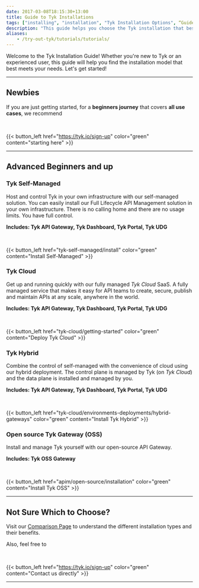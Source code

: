 ```yaml
--- 
date: 2017-03-08T18:15:30+13:00
title: Guide to Tyk Installations
tags: ["installing", "installation", "Tyk Installation Options", “Guide to Tyk installations”, "Tyk Open Source API Gateway", "Tyk Self-Managed Installation", "Tyk Cloud Installation"]
description: "This guide helps you choose the Tyk installation that best suits your needs."
aliases:
    - /try-out-tyk/tutorials/tutorials/
---
```


Welcome to the Tyk Installation Guide! Whether you're new to Tyk or an experienced user, this guide will help you find the installation model that best meets your needs. Let's get started!

---

## Newbies

If you are just getting started, for a **beginners journey** that covers **all use cases**, we recommend

<br/>

{{< button_left href="https://tyk.io/sign-up" color="green" content="starting here" >}}

---

## Advanced Beginners and up

### Tyk Self-Managed

Host and control Tyk in your own infrastructure with our
self-managed solution. You can easily install our Full Lifecycle API Management solution in your own infrastructure.
There is no calling home and there are no usage limits. You have full control.

**Includes: Tyk API Gateway, Tyk Dashboard, Tyk Portal, Tyk UDG**

<br/>

{{< button_left href="tyk-self-managed/install" color="green" content="Install Self-Managed" >}}

### Tyk Cloud

Get up and running quickly with our fully managed *Tyk Cloud* SaaS.
A fully managed service that makes it easy for API teams to create, secure, publish and maintain APIs at any scale, anywhere in the world.

**Includes: Tyk API Gateway, Tyk Dashboard, Tyk Portal, Tyk UDG**

<br/>

{{< button_left href="tyk-cloud/getting-started" color="green" content="Deploy Tyk Cloud" >}}

### Tyk Hybrid

Combine the control of self-managed with the convenience of cloud using our hybrid deployment. The control plane is managed by Tyk (on *Tyk Cloud*) and the data plane is installed and managed by you.

**Includes: Tyk API Gateway, Tyk Dashboard, Tyk Portal, Tyk UDG**

<br/>

{{< button_left href="tyk-cloud/environments-deployments/hybrid-gateways" color="green" content="Install Tyk Hybrid" >}}

 
### Open source Tyk Gateway (OSS)

Install and manage Tyk yourself with our open-source API Gateway.

**Includes: Tyk OSS Gateway**

<br/>

{{< button_left href="apim/open-source/installation" color="green" content="Install Tyk OSS" >}}

---

## Not Sure Which to Choose?

Visit our [Comparison Page](ref "https://tyk.io/about/contact") to understand the different installation types and their benefits.

Also, feel free to

<br/>

{{< button_left href="https://tyk.io/sign-up" color="green" content="Contact us directly" >}}

---

